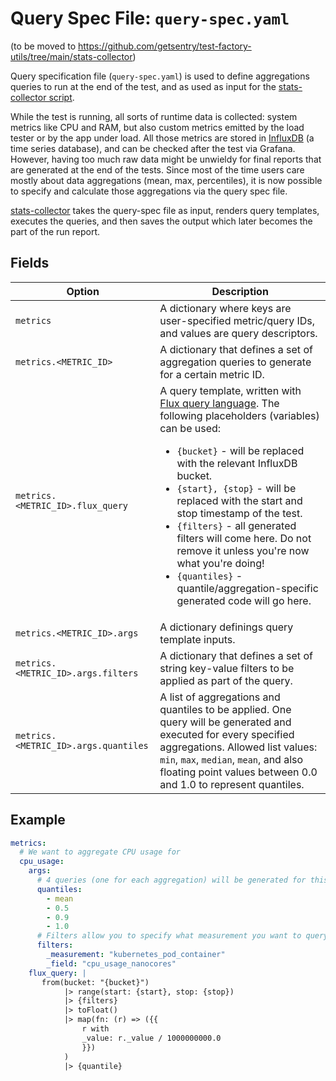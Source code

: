 # Query Spec File: `query-spec.yaml`

(to be moved to https://github.com/getsentry/test-factory-utils/tree/main/stats-collector)

Query specification file (`query-spec.yaml`) is used to define aggregations queries to run at the end of the test, and as used as input for the [stats-collector script](https://github.com/getsentry/test-factory-utils/tree/main/stats-collector).

While the test is running, all sorts of runtime data is collected: system metrics like CPU and RAM, but also custom metrics emitted by the load tester or by the app under load. All those metrics are stored in [InfluxDB](https://github.com/influxdata/influxdb) (a time series database), and can be checked after the test via Grafana. However, having too much raw data might be unwieldy for final reports that are generated at the end of the tests. Since most of the time users care mostly about data aggregations (mean, max, percentiles), it is now possible to specify and calculate those aggregations via the query spec file.

[stats-collector](https://github.com/getsentry/test-factory-utils/tree/main/stats-collector) takes the query-spec file as input, renders query templates, executes the queries, and then saves the output which later becomes the part of the run report.

## Fields

| Option                               | Description                                                                                                                                                                                                                                                                                                                                                                                                                                                                                                                                                       |
| ------------------------------------ | ----------------------------------------------------------------------------------------------------------------------------------------------------------------------------------------------------------------------------------------------------------------------------------------------------------------------------------------------------------------------------------------------------------------------------------------------------------------------------------------------------------------------------------------------------------------- |
| `metrics`                            | A dictionary where keys are user-specified metric/query IDs, and values are query descriptors.                                                                                                                                                                                                                                                                                                                                                                                                                                                                    |
| `metrics.<METRIC_ID>`                | A dictionary that defines a set of aggregation queries to generate for a certain metric ID.                                                                                                                                                                                                                                                                                                                                                                                                                                                                       |
| `metrics.<METRIC_ID>.flux_query`     | A query template, written with [Flux query language](https://docs.influxdata.com/influxdb/v2.3/query-data/flux/). The following placeholders (variables) can be used: <br><ul><li>`{bucket}` - will be replaced with the relevant InfluxDB bucket. </li> <li>`{start}, {stop}` - will be replaced with the start and stop timestamp of the test.</li> <li>`{filters}` - all generated filters will come here. Do not remove it unless you're now what you're doing!</li> <li>`{quantiles}` - quantile/aggregation-specific generated code will go here.</li></ul> |
| `metrics.<METRIC_ID>.args`           | A dictionary definings query template inputs.                                                                                                                                                                                                                                                                                                                                                                                                                                                                                                                     |
| `metrics.<METRIC_ID>.args.filters`   | A dictionary that defines a set of string key-value filters to be applied as part of the query.                                                                                                                                                                                                                                                                                                                                                                                                                                                                   |
| `metrics.<METRIC_ID>.args.quantiles` | A list of aggregations and quantiles to be applied. One query will be generated and executed for every specified aggregations. Allowed list values: `min`, `max`, `median`, `mean`, and also floating point values between 0.0 and 1.0 to represent quantiles.                                                                                                                                                                                                                                                                                                    |


## Example

```yaml
metrics:
  # We want to aggregate CPU usage for
  cpu_usage:
    args:
      # 4 queries (one for each aggregation) will be generated for this query
      quantiles:
        - mean
        - 0.5
        - 0.9
        - 1.0
      # Filters allow you to specify what measurement you want to query exactly
      filters:
        _measurement: "kubernetes_pod_container"
        _field: "cpu_usage_nanocores"
    flux_query: |
       from(bucket: "{bucket}")
            |> range(start: {start}, stop: {stop})
            |> {filters}
            |> toFloat()
            |> map(fn: (r) => ({{
                r with
                _value: r._value / 1000000000.0
                }})
            )
            |> {quantile}
```
